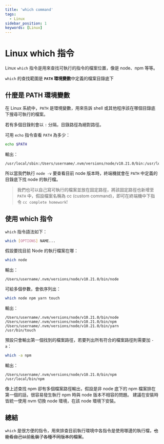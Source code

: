 ```yaml
---
title: 'which command'
tags:
  - Linux
sidebar_position: 1
keywords: [Linux]
---
```


# Linux which 指令

Linux `which` 指令是用來查找可執行的指令的檔案位置，像是 node、npm 等等。

`which` 的查找範圍是 **`PATH` 環境變數**中定義的檔案目錄底下

## 什麼是 PATH 環境變數

在 Linux 系統中，`PATH` 是環境變數，用來告訴 shell 或其他程序該在哪個目錄底下搜尋可執行的檔案。

若有多個目錄則會以 `:` 分隔，目錄路徑為絕對路徑。

可用 `echo` 指令查看 `PATH` 為多少：
```bash
echo $PATH
```

輸出：
```
/usr/local/sbin:/Users/username/.nvm/versions/node/v10.21.0/bin:/usr/local/bin:/usr/sbin:/usr/bin:/sbin:/bin
```

所以當我們執行 `node -v` 要查看目前 node 版本時，終端機就會在 `PATH` 中定義的目錄底下找 node 的執行檔。

> 我們也可以自己寫可執行的檔案並放在固定路徑，將該固定路徑也新增至 `PATH` 中，假設檔案名稱為 cc (custom command)，即可在終端機中下指令 `cc complete homework`!

## 使用 which 指令
`which` 指令語法如下：
```bash
which [OPTIONS] NAME...
```

假設要找目前 Node 的執行檔案在哪：
```bash
which node
```
輸出：
```
/Users/username/.nvm/versions/node/v10.21.0/bin/node
```

可給多個參數，會依序列出：
```bash
which node npm yarn touch
```
輸出：
```
/Users/username/.nvm/versions/node/v10.21.0/bin/node
/Users/username/.nvm/versions/node/v10.21.0/bin/npm
/Users/username/.nvm/versions/node/v10.21.0/bin/yarn
/usr/bin/touch
```

預設只會輸出第一個找到的檔案路徑，若要列出所有符合的檔案路徑則需要加 `-a`：
```bash
which -a npm
```
輸出：
```
/Users/username/.nvm/versions/node/v10.21.0/bin/npm
/usr/local/bin/npm
```

像上述查找 npm 卻有多個檔案路徑輸出，假設是非 node 底下的 npm 檔案排在第一個的話，很容易發生執行 npm 時與 node 版本不相容的問題。
建議在安裝時皆統一使用 nvm 切換 node 環境，在該 node 環境下安裝。

## 總結

`which` 是很方便的指令，用來排查目前執行環境中各指令是使用哪邊的執行檔，~~也能看自己以前亂裝了各種不同版本的檔案~~。